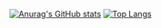 [![Anurag's GitHub stats](https://github-readme-stats.vercel.app/api?username=noruyam)](https://github.com/anuraghazra/github-readme-stats)
[![Top Langs](https://github-readme-stats.vercel.app/api/top-langs/?username=noruyam)](https://github.com/anuraghazra/github-readme-stats)
